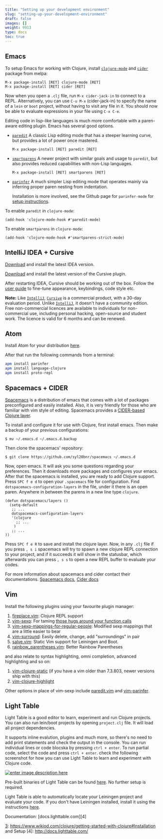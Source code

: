 ```yaml
---
title: "Setting up your development environment"
slug: "setting-up-your-development-environment"
draft: false
images: []
weight: 9913
type: docs
toc: true
---
```


## Emacs
To setup Emacs for working with Clojure, install [`clojure-mode`][1] and [`cider`](https://cider.readthedocs.io/en/latest/) package from melpa:

    M-x package-install [RET] clojure-mode [RET]
    M-x package-install [RET] cider [RET]

Now when you open a `.clj` file, run `M-x cider-jack-in` to connect to a REPL. Alternatively, you can use `C-u M-x` (cider-jack-in) to specify the name of a `lein` or `boot` project, without having to visit any file in it. You should now be able to evaluate expressions in your file using `C-x C-e`.

Editing code in lisp-like languages is much more comfortable with a paren-aware editing plugin. Emacs has several good options.

 - [`paredit`](https://www.emacswiki.org/emacs/ParEdit) A classic Lisp editing mode that has a steeper learning curve, but provides a lot of power once mastered.

    `M-x package-install [RET] paredit [RET]`


 - [`smartparens`](https://github.com/Fuco1/smartparens) A newer project with similar goals and usage to `paredit`, but also provides reduced capabilities with non-Lisp languages.

    `M-x package-install [RET] smartparens [RET]`


 - [`parinfer`](http://shaunlebron.github.io/parinfer/) A much simpler Lisp editing mode that operates mainly via inferring proper paren nesting from indentation.

    Installation is more involved, see the Github page for `parinfer-mode` for [setup instructions](https://github.com/edpaget/parinfer-mode).

To enable `paredit` in `clojure-mode`: 

    (add-hook 'clojure-mode-hook #'paredit-mode)

To enable `smartparens` in `clojure-mode`:

    (add-hook 'clojure-mode-hook #'smartparens-strict-mode)


  [1]: http://github.com/clojure-emacs/clojure-mode

## IntelliJ IDEA + Cursive
[Download][1] and install the latest IDEA version.

[Download][2] and install the latest version of the Cursive plugin.

After restarting IDEA, Cursive should be working out of the box. Follow the [user guide][3] to fine-tune appearance, keybindings, code style etc.

**Note:** Like [`IntelliJ`][1], [`Cursive`][1] is a commercial product, with a 30-day evaluation period. Unlike [`IntelliJ`][1], it doesn't have a community edition. Free non-commercial licences are available to individuals for non-commercial use, including personal hacking, open-source and student work. The licence is valid for 6 months and can be renewed.

  [1]: https://www.jetbrains.com/idea/
  [2]: https://cursive-ide.com/
  [3]: https://cursive-ide.com/userguide/

## Atom
Install Atom for your distribution [here](https://atom.io/).

After that run the following commands from a terminal:

```bash
apm install parinfer
apm install language-clojure
apm install proto-repl
```

## Spacemacs + CIDER
[Spacemacs][] is a distribution of emacs that comes with a lot of packages preconfigured and easily installed. Also, it is very friendly for those who are familiar with vim style of editing. Spacemacs provides a [CIDER-based Clojure layer][CIDER].

  [Spacemacs]: http://spacemacs.org/
  [CIDER]: https://github.com/syl20bnr/spacemacs/tree/master/layers/%2Blang/clojure

To install and configure it for use with Clojure, first install emacs. Then make a backup of your previous configurations:

```
$ mv ~/.emacs.d ~/.emacs.d.backup
```

Then clone the spacemacs' repository:

```
$ git clone https://github.com/syl20bnr/spacemacs ~/.emacs.d
```

Now, open emacs. It will ask you some questions regarding your preferences. Then it downloads more packages and configures your emacs. After that the spacemacs is installed, you are ready to add Clojure support. Press `SPC f e d` to open your `.spacemacs` file for configuration. Find `dotspacemacs-configuration-layers` in the file, under it there is an open paren. Anywhere in between the parens in a new line type `clojure`.

    (defun dotspacemacs/layers ()
      (setq-default
       ;; ...
       dotspacemacs-configuration-layers
       '(clojure
         ;; ...
        )
       ;; ...
    ))

Press `SPC f e R` to save and install the clojure layer. Now, in any `.clj` file if you press `, s i` spacemacs will try to spawn a new clojure REPL connection to your project, and if it succeeds it will show in the statusbar, which afterwards you can press `, s s` to open a new REPL buffer to evaluate your codes.

For more information about spacemacs and cider contact their documentations. [Spacemacs docs][1], [Cider docs][2]

  [1]: http://spacemacs.org/doc/DOCUMENTATION.html
  [2]: http://cider.readthedocs.io/en/latest/


## Vim
Install the following plugins using your favourite plugin manager:

1. [fireplace.vim](https://github.com/tpope/vim-fireplace): Clojure REPL support
2. [vim-sexp](https://github.com/guns/vim-sexp): For taming [those hugs around your function calls](https://twitter.com/sckottie/status/481553390917279745)
3. [vim-sexp-mappings-for-regular-people](https://github.com/tpope/vim-sexp-mappings-for-regular-people): Modified sexp mappings that are a little easier to bear
4. [vim-surround](https://github.com/tpope/vim-surround): Easily delete, change, add "surroundings" in pair
5. [salve.vim](https://github.com/tpope/vim-salve): Static Vim support for Leiningen and Boot.
6. [rainbow_parentheses.vim](https://github.com/kien/rainbow_parentheses.vim): Better Rainbow Parentheses

and also relate to syntax highlighting, omni completion, advanced highlighting and so on:

1. [vim-clojure-static](https://github.com/guns/vim-clojure-static) (if you have a vim older than 7.3.803, newer versions ship with this)
2. [vim-clojure-highlight](https://github.com/guns/vim-clojure-highlight)

Other options in place of vim-sexp include [paredit.vim](https://github.com/vim-scripts/paredit.vim) and [vim-parinfer](https://github.com/bhurlow/vim-parinfer).

## Light Table
Light Table is a good editor to learn, experiment and run Clojure projects.<br>
You can also run lein/boot projects by opening `project.clj` file. It will load all project dependencies.

It supports inline evalution, plugins and much more, so there's no need to add print statements and check the output in the console. You can run individual lines or code blocska by pressing `ctrl + enter`. To run partial code, select the code and press `ctrl + enter`. check the following screenshot for how you can use Light Table to learn and experiment with Clojure code.

[![enter image description here][1]][1]

Pre-built binaries of Light Table can be found [here][2]. No further setup is required.

Light Table is able to automatically locate your Leiningen project and evaluate your code. If you don't have Leiningen installed, install it using the instructions [here][3].

Documentation: [docs.lighttable.com][4]


  [1]: http://i.stack.imgur.com/f2C4E.png
  [2]: http://lighttable.com/
  [3]: https://www.wikiod.com/clojure/getting-started-with-clojure#Installation and Setup
  [4]: http://docs.lighttable.com/

